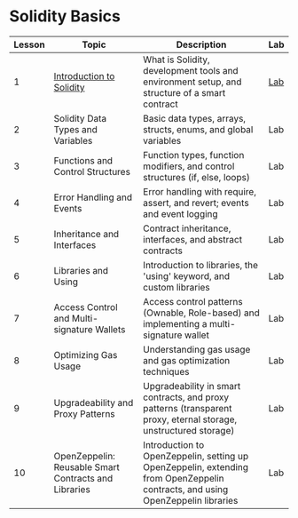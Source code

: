 # Solidity Basics
| Lesson | Topic | Description | Lab |
| --- | --- | --- | --- |
| 1 | [Introduction to Solidity](https://github.com/joinpursuit/pursuit-crypto-lessons/blob/main/solidity_basics/lessons/lesson_1.md) | What is Solidity, development tools and environment setup, and structure of a smart contract | [Lab](https://github.com/joinpursuit/pursuit-crypto-lessons/blob/main/solidity_basics/lessons/lesson_1_lab.md) |
| 2 | Solidity Data Types and Variables | Basic data types, arrays, structs, enums, and global variables | Lab |
| 3 | Functions and Control Structures | Function types, function modifiers, and control structures (if, else, loops) | Lab |
| 4 | Error Handling and Events | Error handling with require, assert, and revert; events and event logging | Lab |
| 5 | Inheritance and Interfaces | Contract inheritance, interfaces, and abstract contracts | Lab |
| 6 | Libraries and Using | Introduction to libraries, the 'using' keyword, and custom libraries | Lab |
| 7 | Access Control and Multi-signature Wallets | Access control patterns (Ownable, Role-based) and implementing a multi-signature wallet | Lab |
| 8 | Optimizing Gas Usage | Understanding gas usage and gas optimization techniques | Lab |
| 9 | Upgradeability and Proxy Patterns | Upgradeability in smart contracts, and proxy patterns (transparent proxy, eternal storage, unstructured storage) | Lab |
| 10 | OpenZeppelin: Reusable Smart Contracts and Libraries | Introduction to OpenZeppelin, setting up OpenZeppelin, extending from OpenZeppelin contracts, and using OpenZeppelin libraries | Lab |
